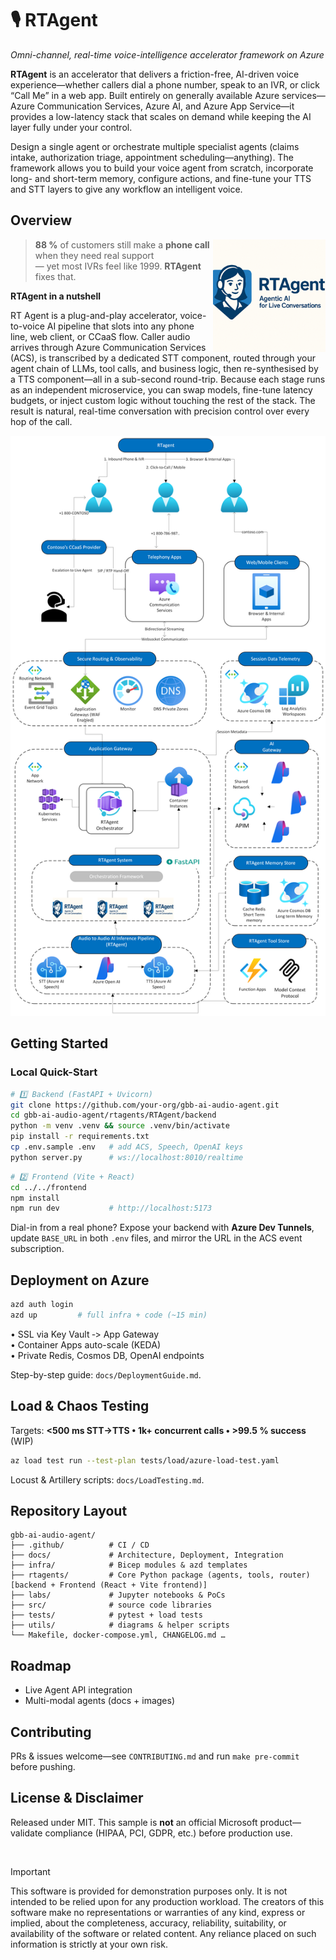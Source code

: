 <!-- markdownlint-disable MD033 MD041 -->

# 🎙️ **RTAgent**  
*Omni-channel, real-time voice-intelligence accelerator framework on Azure*

**RTAgent** is an accelerator that delivers a friction-free, AI-driven voice experience—whether callers dial a phone number, speak to an IVR, or click “Call Me” in a web app. Built entirely on generally available Azure services—Azure Communication Services, Azure AI, and Azure App Service—it provides a low-latency stack that scales on demand while keeping the AI layer fully under your control.

Design a single agent or orchestrate multiple specialist agents (claims intake, authorization triage, appointment scheduling—anything). The framework allows you to build your voice agent from scratch, incorporate long- and short-term memory, configure actions, and fine-tune your TTS and STT layers to give any workflow an intelligent voice.

## **Overview** 

<img src="utils/images/RTAGENT.png" align="right" height="180" alt="RTAgent Logo" />

> **88 %** of customers still make a **phone call** when they need real support  
> — yet most IVRs feel like 1999. **RTAgent** fixes that.

**RTAgent in a nutshell**

RT Agent is a plug-and-play accelerator, voice-to-voice AI pipeline that slots into any phone line, web client, or CCaaS flow. Caller audio arrives through Azure Communication Services (ACS), is transcribed by a dedicated STT component, routed through your agent chain of LLMs, tool calls, and business logic, then re-synthesised by a TTS component—all in a sub-second round-trip. Because each stage runs as an independent microservice, you can swap models, fine-tune latency budgets, or inject custom logic without touching the rest of the stack. The result is natural, real-time conversation with precision control over every hop of the call.

<img src="utils/images/RTAgentArch.png" alt="RTAgent Logo" />

## **Getting Started**

### Local Quick-Start

```bash
# 1️⃣ Backend (FastAPI + Uvicorn)
git clone https://github.com/your-org/gbb-ai-audio-agent.git
cd gbb-ai-audio-agent/rtagents/RTAgent/backend
python -m venv .venv && source .venv/bin/activate
pip install -r requirements.txt
cp .env.sample .env   # add ACS, Speech, OpenAI keys
python server.py      # ws://localhost:8010/realtime
```

```bash
# 2️⃣ Frontend (Vite + React)
cd ../../frontend
npm install
npm run dev           # http://localhost:5173
```

Dial-in from a real phone? Expose your backend with **Azure Dev Tunnels**, update `BASE_URL` in both `.env` files, and mirror the URL in the ACS event subscription.

## **Deployment on Azure**

```bash
azd auth login
azd up         # full infra + code (~15 min)
```

• SSL via Key Vault ‑> App Gateway  
• Container Apps auto-scale (KEDA)  
• Private Redis, Cosmos DB, OpenAI endpoints  

Step-by-step guide: `docs/DeploymentGuide.md`.

## **Load & Chaos Testing**

Targets: **<500 ms STT→TTS • 1k+ concurrent calls • >99.5 % success** (WIP)

```bash
az load test run --test-plan tests/load/azure-load-test.yaml
```

Locust & Artillery scripts: `docs/LoadTesting.md`.


## **Repository Layout**
```text
gbb-ai-audio-agent/
├── .github/          # CI / CD
├── docs/             # Architecture, Deployment, Integration
├── infra/            # Bicep modules & azd templates
├── rtagents/         # Core Python package (agents, tools, router) [backend + Frontend (React + Vite frontend)]
├── labs/             # Jupyter notebooks & PoCs
├── src/              # source code libraries
├── tests/            # pytest + load tests
├── utils/            # diagrams & helper scripts
└── Makefile, docker-compose.yml, CHANGELOG.md …
```

## **Roadmap**
- Live Agent API integration
- Multi-modal agents (docs + images)  

## **Contributing**
PRs & issues welcome—see `CONTRIBUTING.md` and run `make pre-commit` before pushing.

## **License & Disclaimer**
Released under MIT. This sample is **not** an official Microsoft product—validate compliance (HIPAA, PCI, GDPR, etc.) before production use.

<br>

> [!IMPORTANT]  
> This software is provided for demonstration purposes only. It is not intended to be relied upon for any production workload. The creators of this software make no representations or warranties of any kind, express or implied, about the completeness, accuracy, reliability, suitability, or availability of the software or related content. Any reliance placed on such information is strictly at your own risk.